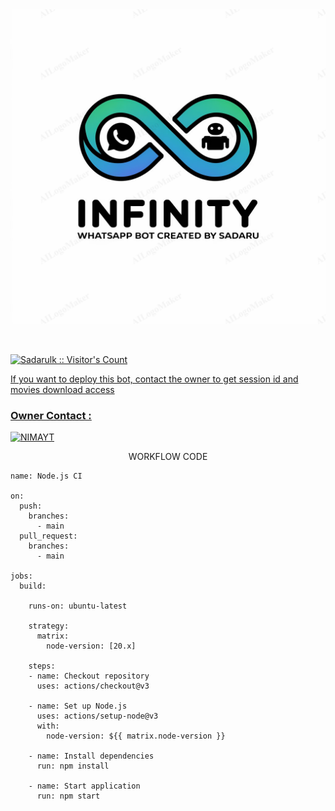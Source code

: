 
<a href = "#">
<img src = "https://github.com/SadarulkOfficial/INFINITY-DATABASE/blob/main/Bot%20Logos/infinitylogo.png?raw=true">
</img>

<p align="center">
  <a href="#"><img src="http://readme-typing-svg.herokuapp.com?color=fffff&center=true&vCenter=true&multiline=false&lines=INFINITY+WHATSAPP+BOT" alt="">
</p>


<img src="https://profile-counter.glitch.me/{Sadarulk}/count.svg" alt="Sadarulk :: Visitor's Count" />

If you want to deploy this bot, contact the owner to get session id and movies download access

<h3>Owner Contact :</h3>

[![NIMAYT](https://img.shields.io/badge/Sadaru-green?style=for-the-badge&logo=whatsapp&logoColor=white)](https://wa.me/+94701814946)

<p align="center">WORKFLOW CODE</p>

```
name: Node.js CI

on:
  push:
    branches:
      - main
  pull_request:
    branches:
      - main

jobs:
  build:

    runs-on: ubuntu-latest

    strategy:
      matrix:
        node-version: [20.x]

    steps:
    - name: Checkout repository
      uses: actions/checkout@v3

    - name: Set up Node.js
      uses: actions/setup-node@v3
      with:
        node-version: ${{ matrix.node-version }}

    - name: Install dependencies
      run: npm install

    - name: Start application
      run: npm start
```
